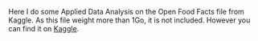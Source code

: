 Here I do some Applied Data Analysis on the Open Food Facts file from Kaggle. As this file weight more than 1Go, it is not included. However you can find it on 
[Kaggle](https://www.kaggle.com/openfoodfacts/world-food-facts).
